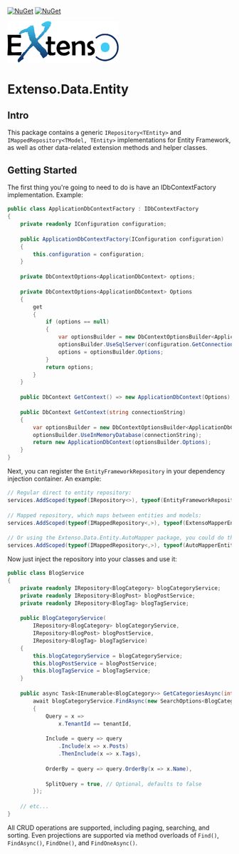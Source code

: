 [![NuGet](https://img.shields.io/nuget/v/Extenso.Data.Entity?style=flat-square&logo=nuget&label=Version)](https://www.nuget.org/packages/Extenso.Data.Entity)
[![NuGet](https://img.shields.io/nuget/dt/Extenso.Data.Entity?style=flat-square&logo=nuget&label=Downloads)](https://www.nuget.org/packages/Extenso.Data.Entity)

<img src="https://github.com/gordon-matt/Extenso/blob/master/_Misc/ExtensoLogo.png" alt="Logo" width="250" />

# Extenso.Data.Entity

## Intro
This package contains a generic `IRepository<TEntity>` and `IMappedRepository<TModel, TEntity>` implementations for Entity Framework,
as well as other data-related extension methods and helper classes.

## Getting Started

The first thing you're going to need to do is have an IDbContextFactory implementation. Example:

```csharp
public class ApplicationDbContextFactory : IDbContextFactory
{
    private readonly IConfiguration configuration;

    public ApplicationDbContextFactory(IConfiguration configuration)
    {
        this.configuration = configuration;
    }

    private DbContextOptions<ApplicationDbContext> options;

    private DbContextOptions<ApplicationDbContext> Options
    {
        get
        {
            if (options == null)
            {
                var optionsBuilder = new DbContextOptionsBuilder<ApplicationDbContext>();
                optionsBuilder.UseSqlServer(configuration.GetConnectionString("DefaultConnection"));
                options = optionsBuilder.Options;
            }
            return options;
        }
    }

    public DbContext GetContext() => new ApplicationDbContext(Options);

    public DbContext GetContext(string connectionString)
    {
        var optionsBuilder = new DbContextOptionsBuilder<ApplicationDbContext>();
        optionsBuilder.UseInMemoryDatabase(connectionString);
        return new ApplicationDbContext(optionsBuilder.Options);
    }
}
```

Next, you can register the `EntityFrameworkRepository` in your dependency injection container. An example:

```csharp
// Regular direct to entity repository:
services.AddScoped(typeof(IRepository<>), typeof(EntityFrameworkRepository<>));

// Mapped repository, which maps between entities and models:
services.AddScoped(typeof(IMappedRepository<,>), typeof(ExtensoMapperEntityFrameworkRepository<,>));

// Or using the Extenso.Data.Entity.AutoMapper package, you could do this:
services.AddScoped(typeof(IMappedRepository<,>), typeof(AutoMapperEntityFrameworkRepository<,>));
```

Now just inject the repository into your classes and use it:

```csharp
public class BlogService
{
    private readonly IRepository<BlogCategory> blogCategoryService;
    private readonly IRepository<BlogPost> blogPostService;
    private readonly IRepository<BlogTag> blogTagService;
    
    public BlogCategoryService(
        IRepository<BlogCategory> blogCategoryService,
        IRepository<BlogPost> blogPostService,
        IRepository<BlogTag> blogTagService)
    {
        this.blogCategoryService = blogCategoryService;
        this.blogPostService = blogPostService;
        this.blogTagService = blogTagService;
    }

    public async Task<IEnumerable<BlogCategory>> GetCategoriesAsync(int tenantId) =>
        await blogCategoryService.FindAsync(new SearchOptions<BlogCategory>
        {
            Query = x =>
                x.TenantId == tenantId,

            Include = query => query
                .Include(x => x.Posts)
                .ThenInclude(x => x.Tags),

            OrderBy = query => query.OrderBy(x => x.Name),

            SplitQuery = true, // Optional, defaults to false
        });

    // etc...
}
```

All CRUD operations are supported, including paging, searching, and sorting.
Even projections are supported via method overloads of `Find()`, `FindAsync()`, `FindOne()`, and `FindOneAsync()`.